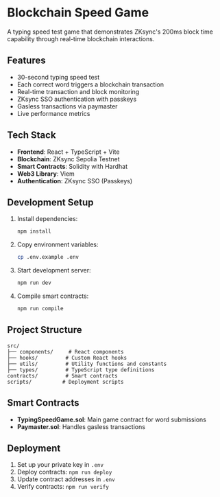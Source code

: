 # Blockchain Speed Game

A typing speed test game that demonstrates ZKsync's 200ms block time capability through real-time blockchain interactions.

## Features

- 30-second typing speed test
- Each correct word triggers a blockchain transaction
- Real-time transaction and block monitoring
- ZKsync SSO authentication with passkeys
- Gasless transactions via paymaster
- Live performance metrics

## Tech Stack

- **Frontend**: React + TypeScript + Vite
- **Blockchain**: ZKsync Sepolia Testnet
- **Smart Contracts**: Solidity with Hardhat
- **Web3 Library**: Viem
- **Authentication**: ZKsync SSO (Passkeys)

## Development Setup

1. Install dependencies:
   ```bash
   npm install
   ```

2. Copy environment variables:
   ```bash
   cp .env.example .env
   ```

3. Start development server:
   ```bash
   npm run dev
   ```

4. Compile smart contracts:
   ```bash
   npm run compile
   ```

## Project Structure

```
src/
├── components/     # React components
├── hooks/         # Custom React hooks
├── utils/         # Utility functions and constants
├── types/         # TypeScript type definitions
contracts/         # Smart contracts
scripts/          # Deployment scripts
```

## Smart Contracts

- **TypingSpeedGame.sol**: Main game contract for word submissions
- **Paymaster.sol**: Handles gasless transactions

## Deployment

1. Set up your private key in `.env`
2. Deploy contracts: `npm run deploy`
3. Update contract addresses in `.env`
4. Verify contracts: `npm run verify`
